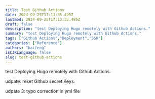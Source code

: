 ```yaml
---
title: Test Github Actions
date: 2024-09-25T17:13:35.495Z
lastmod: 2024-09-25T17:13:35.495Z
draft: false
description: "test Deploying Hugo remotely with Github Actions."
summary: "test Deploying Hugo remotely with Github Actions."
tags: ["Github Actions","Deployment","SSH"]
categories: ["Reference"]
authors: "haifeng"
isCJKLanguage: false
slug: test-github-actions
---
```

test Deploying Hugo remotely with Github Actions.

udpate: reset Github secret Keys.

udpate 3: typo correction in yml file